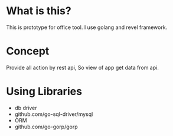# What is this?

This is prototype for office tool. I use golang and revel framework.

# Concept

Provide all action by rest api, So view of app get data from api.

# Using Libraries

- db driver
 - github.com/go-sql-driver/mysql
- ORM
 - github.com/go-gorp/gorp
